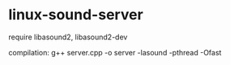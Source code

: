 # linux-sound-server
require libasound2, libasound2-dev


compilation: g++ server.cpp -o server -lasound -pthread -Ofast
